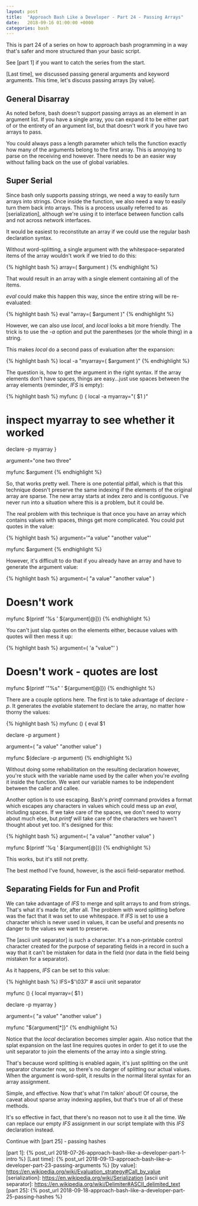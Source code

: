 ```yaml
---
layout: post
title:  "Approach Bash Like a Developer - Part 24 - Passing Arrays"
date:   2018-09-16 01:00:00 +0000
categories: bash
---
```


This is part 24 of a series on how to approach bash programming in a way
that's safer and more structured than your basic script.

See [part 1] if you want to catch the series from the start.

[Last time], we discussed passing general arguments and keyword
arguments.  This time, let's discuss passing arrays [by value].

General Disarray
----------------

As noted before, bash doesn't support passing arrays as an element in an
argument list.  If you have a single array, you can expand it to be
either part of or the entirety of an argument list, but that doesn't
work if you have two arrays to pass.

You could always pass a length parameter which tells the function
exactly how many of the arguments belong to the first array.  This is
annoying to parse on the receiving end however.  There needs to be an
easier way without falling back on the use of global variables.

Super Serial
------------

Since bash only supports passing strings, we need a way to easily turn
arrays into strings.  Once inside the function, we also need a way to
easily turn them back into arrays.  This is a process usually referred
to as [serialization], although we're using it to interface between
function calls and not across network interfaces.

It would be easiest to reconstitute an array if we could use the regular
bash declaration syntax.

Without word-splitting, a single argument with the whitespace-separated
items of the array wouldn't work if we tried to do this:

{% highlight bash %}
array=( $argument )
{% endhighlight %}

That would result in an array with a single element containing all of
the items.

*eval* could make this happen this way, since the entire string will be
re-evaluated:

{% highlight bash %}
eval "array=( $argument )"
{% endhighlight %}

However, we can also use *local*, and *local* looks a bit more friendly.
The trick is to use the *-a* option and put the parentheses (or the
whole thing) in a string.

This makes *local* do a second pass of evaluation after the expansion:

{% highlight bash %}
local -a "myarray=( $argument )"
{% endhighlight %}

The question is, how to get the argument in the right syntax.  If the
array elements don't have spaces, things are easy...just use spaces
between the array elements (reminder, *IFS* is empty):

{% highlight bash %}
myfunc () {
  local -a myarray="( $1 )"

  # inspect myarray to see whether it worked
  declare -p myarray
}

argument="one two three"

myfunc $argument
{% endhighlight %}

So, that works pretty well.  There is one potential pitfall, which is
that this technique doesn't preserve the same indexing if the elements
of the original array are sparse.  The new array starts at index zero
and is contiguous.  I've never run into a situation where this is a
problem, but it could be.

The real problem with this technique is that once you have an array
which contains values with spaces, things get more complicated.  You
could put quotes in the value:

{% highlight bash %}
argument='"a value" "another value"'

myfunc $argument
{% endhighlight %}

However, it's difficult to do that if you already have an array and
have to generate the argument value:

{% highlight bash %}
argument=( "a value" "another value" )

# Doesn't work
myfunc $(printf '%s ' ${argument[@]})
{% endhighlight %}

You can't just slap quotes on the elements either, because
values with quotes will then mess it up:

{% highlight bash %}
argument=( 'a "value"' )

# Doesn't work - quotes are lost
myfunc $(printf '"%s" ' ${argument[@]})
{% endhighlight %}

There are a couple options here.  The first is to take advantage of
*declare -p*.  It generates the *eval*able statement to declare the
array, no matter how thorny the values:

{% highlight bash %}
myfunc () {
  eval $1

  declare -p argument
}

argument=( "a value" "another value" )

myfunc $(declare -p argument)
{% endhighlight %}

Without doing some rehabilitation on the resulting declaration however,
you're stuck with the variable name used by the caller when you're
*eval*ing it inside the function.  We want our variable names to be
independent between the caller and callee.

Another option is to use escaping.  Bash's *printf* command provides a
format which escapes any characters in values which could mess up an
*eval*, including spaces.  If we take care of the spaces, we don't need
to worry about much else, but *printf* will take care of the characters
we haven't thought about yet too.  It's designed for this:

{% highlight bash %}
argument=( "a value" "another value" )

myfunc $(printf '%q ' ${argument[@]})
{% endhighlight %}

This works, but it's still not pretty.

The best method I've found, however, is the ascii field-separator
method.

Separating Fields for Fun and Profit
------------------------------------

We can take advantage of *IFS* to merge and split arrays to and from
strings.  That's what it's made for, after all.  The problem with word
splitting before was the fact that it was set to use whitespace.  If
*IFS* is set to use a character which is never used in values, it can be
useful and presents no danger to the values we want to preserve.

The [ascii unit separator] is such a character.  It's a non-printable
control character created for the purpose of separating fields in a
record in such a way that it can't be mistaken for data in the field
(nor data in the field being mistaken for a separator).

As it happens, *IFS* can be set to this value:

{% highlight bash %}
IFS=$'\037' # ascii unit separator

myfunc () {
  local myarray=( $1 )

  declare -p myarray
}

argument=( "a value" "another value" )

myfunc "${argument[*]}"
{% endhighlight %}

Notice that the *local* declaration becomes simpler again.  Also notice
that the splat expansion  on the last line requires quotes in order to
get it to use the unit separator to join the elements of the array into
a single string.

That's because word splitting is enabled again, it's just splitting on
the unit separator character now, so there's no danger of splitting our
actual values.  When the argument is word-split, it results in the
normal literal syntax for an array assignment.

Simple, and effective.  Now that's what I'm talkin' about! Of course,
the caveat about sparse array indexing applies, but that's true of all
of these methods.

It's so effective in fact, that there's no reason not to use it all the
time.  We can replace our empty *IFS* assignment in our script template
with this *IFS* declaration instead.

Continue with [part 25] - passing hashes

  [part 1]:       {% post_url 2018-07-26-approach-bash-like-a-developer-part-1-intro                      %}
  [Last time]:    {% post_url 2018-09-13-approach-bash-like-a-developer-part-23-passing-arguments         %}
  [by value]:     https://en.wikipedia.org/wiki/Evaluation_strategy#Call_by_value
  [serialization]: https://en.wikipedia.org/wiki/Serialization
  [ascii unit separator]: https://en.wikipedia.org/wiki/Delimiter#ASCII_delimited_text
  [part 25]:      {% post_url 2018-09-18-approach-bash-like-a-developer-part-25-passing-hashes            %}
